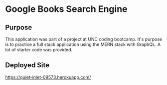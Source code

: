 # Google Books Search Engine

## Purpose

This application was part of a project at UNC coding bootcamp.  It's purpose is to practice a full stack application using the MERN stack with GraphQL.  A lot of starter code was provided.

## Deployed Site

https://quiet-inlet-09573.herokuapp.com/